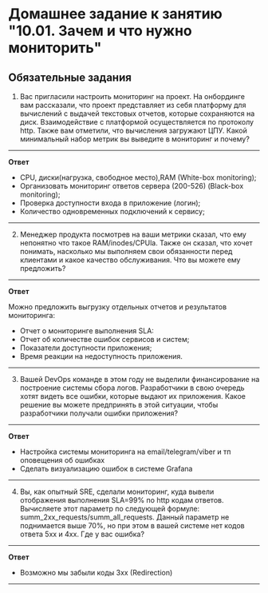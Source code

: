# Домашнее задание к занятию "10.01. Зачем и что нужно мониторить"

## Обязательные задания

1. Вас пригласили настроить мониторинг на проект. На онбординге вам рассказали, что проект представляет из себя
   платформу для вычислений с выдачей текстовых отчетов, которые сохраняются на диск. Взаимодействие с платформой
   осуществляется по протоколу http. Также вам отметили, что вычисления загружают ЦПУ. Какой минимальный набор метрик вы
   выведите в мониторинг и почему?
---
**Ответ**
+ CPU, диски(нагрузка, свободное место),RAM (White-box monitoring);
+ Организовать мониторинг ответов сервера (200-526) (Black-box monitoring);
+ Проверка доступности входа в приложение (логин);
+ Количество одновременных подключений к сервису;
___

2. Менеджер продукта посмотрев на ваши метрики сказал, что ему непонятно что такое RAM/inodes/CPUla. Также он сказал,
   что хочет понимать, насколько мы выполняем свои обязанности перед клиентами и какое качество обслуживания. Что вы
   можете ему предложить?
---
**Ответ**

Можно предложить выгрузку отдельных отчетов и результатов мониторинга:

+ Отчет о мониторинге выполнения SLA:
+ Отчет об количестве ошибок сервисов и систем;
+ Показатели доступности приложения;
+ Время реакции на недоступность приложения.
---

3. Вашей DevOps команде в этом году не выделили финансирование на построение системы сбора логов. Разработчики в свою
   очередь хотят видеть все ошибки, которые выдают их приложения. Какое решение вы можете предпринять в этой ситуации,
   чтобы разработчики получали ошибки приложения?
---
**Ответ**

+ Настройка системы мониторинга на email/telegram/viber и тп оповещения об ошибках
+ Сделать визуализацию ошибок в системе Grafana
___

4. Вы, как опытный SRE, сделали мониторинг, куда вывели отображения выполнения SLA=99% по http кодам ответов.
   Вычисляете этот параметр по следующей формуле: summ_2xx_requests/summ_all_requests. Данный параметр не поднимается выше
   70%, но при этом в вашей системе нет кодов ответа 5xx и 4xx. Где у вас ошибка?
---
**Ответ**

+ Возможно мы забыли коды 3xx (Redirection)
___


